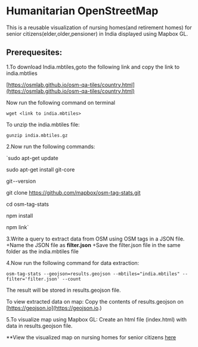 # Humanitarian OpenStreetMap

This is a reusable visualization of nursing homes(and retirement homes) for senior citizens(elder,older,pensioner) in India displayed using Mapbox GL.

## Prerequesites:

1.To download India.mbtiles,goto the following link and copy the link to india.mbtlies

[https://osmlab.github.io/osm-qa-tiles/country.html](https://osmlab.github.io/osm-qa-tiles/country.html)

Now run the following command on terminal

`wget <link to india.mbtiles>`

To unzip the india.mbtiles file:

`gunzip india.mbtiles.gz`

2.Now run the following commands:

`sudo apt-get update

sudo apt-get install git-core

git --version

git clone https://github.com/mapbox/osm-tag-stats.git

cd osm-tag-stats

<sudo> npm install

<sudo> npm link`

3.Write a query to extract data from OSM using OSM tags in a JSON file.
    +Name the JSON file as **filter.json**
    +Save the filter.json file in the same folder as the india.mbtiles file
    
4.Now run the following command for data extraction:

`osm-tag-stats --geojson=results.geojson --mbtiles="india.mbtiles" --filter='filter.json' --count`

The result will be stored in results.geojson file.

To view extracted data on map:
Copy the contents of results.geojson on [https://geojson.io](https://geojson.io.)

5.To visualize map using Mapbox GL:
  Create an html file (index.html) with data in results.geojson file.
  
 **View the visualized map on nursing homes for senior citizens [here](https://jewel-98.github.io/)






